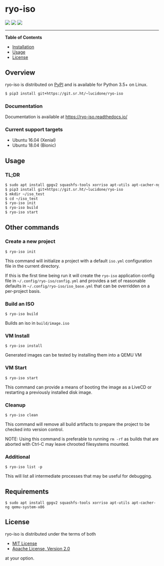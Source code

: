 # ryo-iso
[![](https://img.shields.io/pypi/v/ryo-iso.svg?style=flat)](https://pypi.org/project/ryo-iso/)
[![](https://builds.sr.ht/~lucidone/ryo-iso.svg)](https://builds.sr.ht/~lucidone/ryo-iso?)
[![](https://readthedocs.org/projects/ryo-iso/badge/?version=latest)](https://ryo-iso.readthedocs.io/en/latest/?badge=latest)

-----

**Table of Contents**

* [Installation](#installation)
* [Usage](#usage)
* [License](#license)

## Overview

ryo-iso is distributed on [PyPI](https://pypi.org/project/ryo-iso/) and is available for
Python 3.5+ on Linux.

```bash
$ pip3 install git+https://git.sr.ht/~lucidone/ryo-iso
```

### Documentation
Documentation is available at https://ryo-iso.readthedocs.io/

### Current support targets
  - Ubuntu 16.04 (Xenial)
  - Ubuntu 18.04 (Bionic)

## Usage

### TL;DR
```bash
$ sudo apt install gpgv2 squashfs-tools xorriso apt-utils apt-cacher-ng qemu-system-x86
$ pip3 install git+https://git.sr.ht/~lucidone/ryo-iso
$ mkdir ~/iso_test
$ cd ~/iso_test
$ ryo-iso init
$ ryo-iso build
$ ryo-iso start
```

## Other commands
### Create a new project
`$ ryo-iso init`

This command will initialize a project with a default `iso.yml` configuration
file in the current directory.

If this is the first time being run it will create the `ryo-iso` application
config file in `~/.config/ryo-iso/config.yml` and provides a set of
reasonable defaults in `~/.config/ryo-iso/iso_base.yml` that can be overridden
on a per-project basis.

### Build an ISO
`$ ryo-iso build`

Builds an iso in `build/image.iso`

### VM Install
`$ ryo-iso install`

Generated images can be tested by installing them into a QEMU VM

### VM Start
`$ ryo-iso start`

This command can provide a means of booting the image as a LiveCD or restarting
a previously installed disk image.

### Cleanup
`$ ryo-iso clean`

This command will remove all build artifacts to prepare the project to be
checked into version control.

NOTE: Using this command is preferable to running `rm -rf` as builds that are
aborted with <key>Ctrl-C</key> may leave chrooted filesystems mounted.

### Additional
`$ ryo-iso list -p`

This will list all intermediate processes that may be useful for debugging.

## Requirements
`$ sudo apt install gpgv2 squashfs-tools xorriso apt-utils apt-cacher-ng qemu-system-x86`

## License

ryo-iso is distributed under the terms of both

- [MIT License](https://choosealicense.com/licenses/mit)
- [Apache License, Version 2.0](https://choosealicense.com/licenses/apache-2.0)

at your option.

